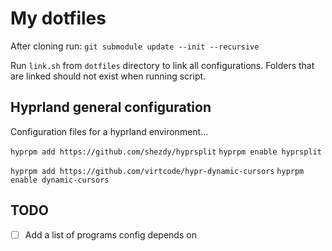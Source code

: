 # My dotfiles

After cloning run: `git submodule update --init --recursive`

Run `link.sh` from `dotfiles` directory to link all configurations.
Folders that are linked should not exist when running script.

## Hyprland general configuration

Configuration files for a hyprland environment...

`hyprpm add https://github.com/shezdy/hyprsplit`
`hyprpm enable hyprsplit`

`hyprpm add https://github.com/virtcode/hypr-dynamic-cursors`
`hyprpm enable dynamic-cursors`

## TODO

- [ ] Add a list of programs config depends on
